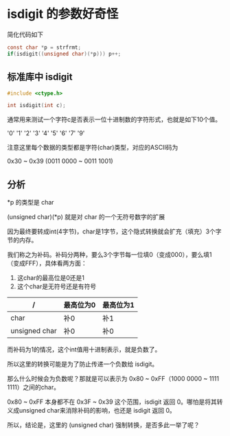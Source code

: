 # isdigit 的参数好奇怪

简化代码如下

```c
const char *p = strfrmt;
if(isdigit((unsigned char)(*p))) p++;
```

## 标准库中 isdigit

```c
#include <ctype.h>

int isdigit(int c);
```

通常用来测试一个字符c是否表示一位十进制数的字符形式，也就是如下10个值。

'0' '1' '2' '3' '4' '5' '6' '7' '9'

注意这里每个数据的类型都是字符(char)类型，对应的ASCII码为

0x30 ~ 0x39 (0011 0000 ~ 0011 1001)

## 分析

*p 的类型是 char

(unsigned char)(*p) 就是对 char 的一个无符号数字的扩展

因为最终要转成int(4字节)，char是1字节，这个隐式转换就会扩充（填充）3个字节的内存。

我们称之为补码。补码分两种，要么3个字节每一位填0（变成000），要么填1（变成FFF），具体看两方面：

1. 这char的最高位是0还是1
2. 这个char是无符号还是有符号

/ | 最高位为0 | 最高位为1
--- | --- | ----
char | 补0 | 补1
unsigned char | 补0 | 补0

而补码为1的情况，这个int值用十进制表示，就是负数了。

所以这里的转换可能是为了防止传递一个负数给 isdigit。

那么什么时候会为负数呢？那就是可以表示为 0x80 ~ 0xFF（1000 0000 ~ 1111 1111）之间的char。

0x80 ~ 0xFF 本身都不在 0x3F ~ 0x39 这个范围，isdigit 返回 0。哪怕是将其转义成unsigned char来消除补码的影响，也还是 isdigit 返回 0。

所以，结论是，这里的 (unsigned char) 强制转换，是否多此一举了呢？